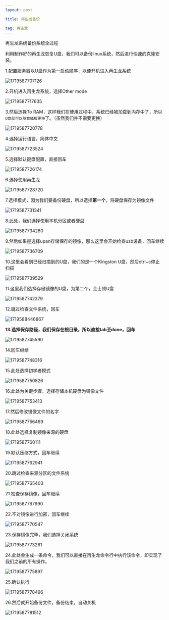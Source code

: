 ```yaml
---
layout: post

title: 再生龙备份

tag: 再生龙
---
```


再生龙系统备份系统全过程

利用制作好的再生龙恢复U盘，我们可以备份linux系统，然后进行快速的克隆安装。

1.配置服务器以U盘作为第一启动顺序，以便开机进入再生龙系统

![1719587707126](/images/posts/Regeneration_Dragon/Regeneration_Dragon_Backup/1719587707126.jpg)

2.开机进入再生龙系统，选择Other mode

![1719587717635](/images/posts/Regeneration_Dragon/Regeneration_Dragon_Backup/1719587717635.jpg)

3.然后选择To RAM，这样我们在使用过程中，系统已经被加载到内存中了，所以`U盘就可以随意插拔更换`了。（虽然我们并不需要更换）

![1719587720778](/images/posts/Regeneration_Dragon/Regeneration_Dragon_Backup/1719587720778.jpg)

4.选择运行语言，简体中文

![1719587723524](/images/posts/Regeneration_Dragon/Regeneration_Dragon_Backup/1719587723524.jpg)

5.选择默认键盘配置，直接回车

![1719587726174](/images/posts/Regeneration_Dragon/Regeneration_Dragon_Backup/1719587726174.jpg)

6.选择使用再生龙

![1719587728720](/images/posts/Regeneration_Dragon/Regeneration_Dragon_Backup/1719587728720.jpg)

7.选择模式，因为我们要备份硬盘，所以选择**第一个**，将硬盘保存为镜像文件

![1719587731341](/images/posts/Regeneration_Dragon/Regeneration_Dragon_Backup/1719587731341.jpg)

8.此处，我们选择使用本机分区或者硬盘

![1719587734260](/images/posts/Regeneration_Dragon/Regeneration_Dragon_Backup/1719587734260.jpg)

9.然后如果是选择upan存储保存的镜像，那么这里会开始检查usb设备，回车继续

![1719587736709](/images/posts/Regeneration_Dragon/Regeneration_Dragon_Backup/1719587736709.jpg)

10.这里会看到已经扫描到的U盘，我们的是一个Kingston U盘，然后ctrl+c停止扫描

![1719587739529](/images/posts/Regeneration_Dragon/Regeneration_Dragon_Backup/1719587739529.jpg)

11.这里我们选择存储镜像的U盘，为第二个，金士顿U盘

![1719587742379](/images/posts/Regeneration_Dragon/Regeneration_Dragon_Backup/1719587742379.jpg)

12.跳过检查文件系统，回车

![1719588446867](/images/posts/Regeneration_Dragon/Regeneration_Dragon_Backup/1719588446867.jpg)

**13.选择保存路径，我们保存在根目录，所以直接tab至done，回车**

![1719587745590](/images/posts/Regeneration_Dragon/Regeneration_Dragon_Backup/1719587745590.jpg)

14.回车继续

![1719587748316](/images/posts/Regeneration_Dragon/Regeneration_Dragon_Backup/1719587748316.jpg)

15.此处选择初学者模式

![1719587750826](/images/posts/Regeneration_Dragon/Regeneration_Dragon_Backup/1719587750826.jpg)

16.此处为关键步骤，选择存储本机硬盘为镜像文件

![1719587753413](/images/posts/Regeneration_Dragon/Regeneration_Dragon_Backup/1719587753413.jpg)

17.然后修改镜像文件的名字

![1719587756469](/images/posts/Regeneration_Dragon/Regeneration_Dragon_Backup/1719587756469.jpg)

18.此处选择复制镜像来源的硬盘

![1719587760111](/images/posts/Regeneration_Dragon/Regeneration_Dragon_Backup/1719587760111.jpg)

19.默认压缩方式，回车继续

![1719587762941](/images/posts/Regeneration_Dragon/Regeneration_Dragon_Backup/1719587762941.jpg)

20.跳过检查来源分区的文件系统

![1719587765403](/images/posts/Regeneration_Dragon/Regeneration_Dragon_Backup/1719587765403.jpg)

21.检查保存镜像，回车继续

![1719587767990](/images/posts/Regeneration_Dragon/Regeneration_Dragon_Backup/1719587767990.jpg)

22.不对镜像进行加密，回车继续

![1719587770547](/images/posts/Regeneration_Dragon/Regeneration_Dragon_Backup/1719587770547.jpg)

23.保存镜像完毕，我们选择关闭系统

![1719587773281](/images/posts/Regeneration_Dragon/Regeneration_Dragon_Backup/1719587773281.jpg)

24.此处会生成一条命令，我们可以直接在再生龙命令行中执行该命令，即实现了我们之前的所有操作。

![1719587775897](/images/posts/Regeneration_Dragon/Regeneration_Dragon_Backup/1719587775897.jpg)

25.确认执行

![1719587778496](/images/posts/Regeneration_Dragon/Regeneration_Dragon_Backup/1719587778496.jpg)

26.然后就开始备份文件，备份结束，自动关机

![1719587781512](/images/posts/Regeneration_Dragon/Regeneration_Dragon_Backup/1719587781512.jpg)